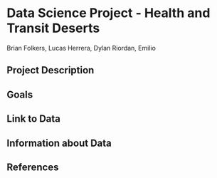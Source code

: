 # Data Science Project - Health and Transit Deserts
Brian Folkers, Lucas Herrera, Dylan Riordan, Emilio

## Project Description


## Goals

## Link to Data

## Information about Data

## References